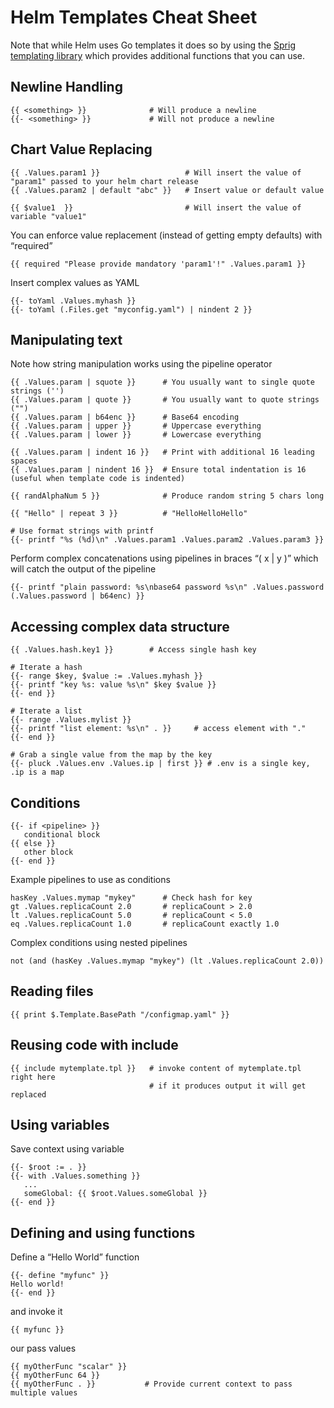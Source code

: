 # Helm Templates Cheat Sheet

Note that while Helm uses Go templates it does so by using the [Sprig templating library](https://masterminds.github.io/sprig/) which provides additional functions that you can use.

## Newline Handling

```
{{ <something> }}              # Will produce a newline
{{- <something> }}             # Will not produce a newline
```

## Chart Value Replacing

```
{{ .Values.param1 }}                   # Will insert the value of "param1" passed to your helm chart release
{{ .Values.param2 | default "abc" }}   # Insert value or default value

{{ $value1  }}                         # Will insert the value of variable "value1"
```

You can enforce value replacement (instead of getting empty defaults) with “required”

```
{{ required "Please provide mandatory 'param1'!" .Values.param1 }}
```

Insert complex values as YAML

```
{{- toYaml .Values.myhash }}
{{- toYaml (.Files.get "myconfig.yaml") | nindent 2 }}
```

## Manipulating text

Note how string manipulation works using the pipeline operator

```
{{ .Values.param | squote }}      # You usually want to single quote strings ('')
{{ .Values.param | quote }}       # You usually want to quote strings ("")
{{ .Values.param | b64enc }}      # Base64 encoding
{{ .Values.param | upper }}       # Uppercase everything
{{ .Values.param | lower }}       # Lowercase everything

{{ .Values.param | indent 16 }}   # Print with additional 16 leading spaces
{{ .Values.param | nindent 16 }}  # Ensure total indentation is 16 (useful when template code is indented)

{{ randAlphaNum 5 }}              # Produce random string 5 chars long

{{ "Hello" | repeat 3 }}          # "HelloHelloHello"

# Use format strings with printf
{{- printf "%s (%d)\n" .Values.param1 .Values.param2 .Values.param3 }}
```

Perform complex concatenations using pipelines in braces “( x | y )” which will catch the output of the pipeline

```
{{- printf "plain password: %s\nbase64 password %s\n" .Values.password (.Values.password | b64enc) }}
```

## Accessing complex data structure

```
{{ .Values.hash.key1 }}        # Access single hash key

# Iterate a hash
{{- range $key, $value := .Values.myhash }}
{{- printf "key %s: value %s\n" $key $value }}
{{- end }}

# Iterate a list
{{- range .Values.mylist }}
{{- printf "list element: %s\n" . }}     # access element with "."
{{- end }}

# Grab a single value from the map by the key
{{- pluck .Values.env .Values.ip | first }} # .env is a single key, .ip is a map
```

## Conditions

```
{{- if <pipeline> }}
   conditional block
{{ else }}
   other block
{{- end }}
```

Example pipelines to use as conditions

```
hasKey .Values.mymap "mykey"      # Check hash for key
gt .Values.replicaCount 2.0       # replicaCount > 2.0
lt .Values.replicaCount 5.0       # replicaCount < 5.0
eq .Values.replicaCount 1.0       # replicaCount exactly 1.0
```

Complex conditions using nested pipelines

```
not (and (hasKey .Values.mymap "mykey") (lt .Values.replicaCount 2.0))
```

## Reading files

```
{{ print $.Template.BasePath "/configmap.yaml" }}
```

## Reusing code with include

```
{{ include mytemplate.tpl }}   # invoke content of mytemplate.tpl right here
                               # if it produces output it will get replaced
```

## Using variables

Save context using variable

```
{{- $root := . }}
{{- with .Values.something }}
   ...
   someGlobal: {{ $root.Values.someGlobal }}
{{- end }}
```

## Defining and using functions

Define a “Hello World” function

```
{{- define "myfunc" }}
Hello world!
{{- end }}
```

and invoke it

```
{{ myfunc }}
```

our pass values

```
{{ myOtherFunc "scalar" }}
{{ myOtherFunc 64 }}
{{ myOtherFunc . }}           # Provide current context to pass multiple values
```
